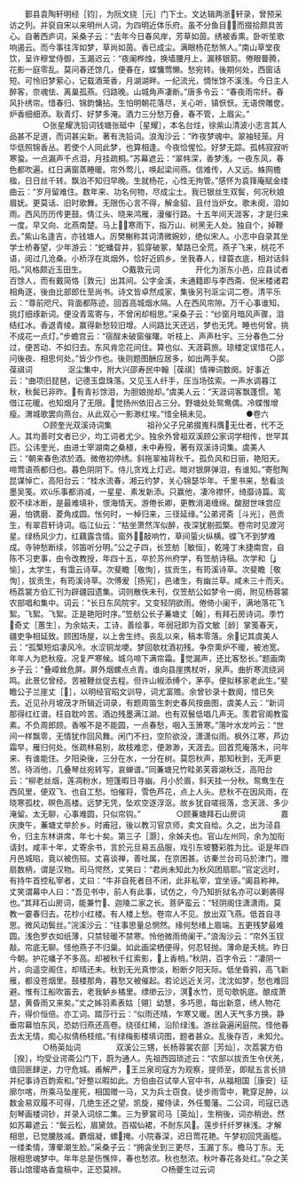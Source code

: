 <!-- { "loadSidebar": true } -->
　　鄞县袁陶轩明经［钧］，为阮文绕［元］门下士。文达辑两浙轩录，曾预采访之列。并裒自宋以来明州人词，为四明近体乐府。虽不分鱼目，而掇拾颇具苦心。自著西庐词，采桑子云：“去年今日春风岸，芳草如茵。绣被香熏。卧听笙歌响遏云。而今事往浑如梦，草尚如茵。香已成尘。满眼杨花愁煞人。”南山草堂夜饮，呈许穆堂侍御，玉漏迟云：“夜阑桦烛，换墙腰月上，漏移银箭。倦眼瞢腾，花影一庭零乱。莫问春还馀几，便春在，蝶慵莺懒。愁宛转。後期何处，西窗话短。可怜旧梦萦心，记载酒笼香，月湖湖畔。一纪流光，惆怅馀不溪浅。今日主人醉客，奈魂怯、离巢孤燕。归路晚。山城角声凄断。”唐多令云：“春夜雨帘纤。春风扑绣帘。惜春归、锦韵慵拈。生怕明朝花落尽，关心听，镇恹恹。无语傍雕奁。炉香细细添。耿青灯、好梦多淹。酒力三分愁万叠，春不管，上眉尖。”
　　
　　○张星耀洗铅词钱塘张砥中［星耀］，本名台炷，徐紫山清波小志言其人品甚不足道，而词甚尖新。著有洗铅词。浪淘沙云：“昨夜梦魂中。翠袖轻笼。月华低照锦香丛。若使个人同此梦，也算相逢。今夜恰惺忪。好梦无踪。孤帏寂寂听寒蛩。一点漏声千点泪，月挂疏桐。”苏幕遮云：“翠帏深，香梦浅。一夜东风，春色都吹遍。红日满窗蒸睡暖。帘外莺儿，唤起梁间燕。信难传，人又远。蛛网檐楹，日日丝千转。飘泊不知归早晚。生就杨花，心性无拘管。”感怀为袁箨庵赋金缕曲云：“岁月留难住。数年来、功名何物，尽成尘土。我已银丝生双鬓，何况秋娘眉妩。更莫话、旧时歌舞。无限伤心言不得，解金貂、且付当炉女。歌未阕，泪如雨。西风历历传更鼓。倩江头、晓来鸿雁，漫催行路。十五年间天涯客，才是归来一度。早又向、北燕南楚。马上寒雨下，指万山、树黑无人处。独自个，掉鞭去。”紫山名逢吉，亦钱塘人。厉樊榭称其词清微婉妙，绝似宋人。小志中自录其坐学士桥春望，少年游云：“蛇蟠眢井，狐穿破冢，辇路已全荒。燕子飞来，桃花不语，阅过几沧桑。小桥浮在岚烟外，恰好近鸥乡。坐我春人，绿蓑衣底，相对话斜阳。”风格颇近玉田生。
　　
　　○戴敦元词
　　
　　开化为浙东小邑，应县试者百馀人，而有戴简恪［敦元］出其间。公字金溪，未通籍即与李西斋、倪米楼诸君相角逐，後由比部郎仕至尚书。诗文皆卓然成家，集後另刊沤尘词二卷。清平乐云：“尊前咫尺。背面都陈迹。回首高城烟水隔。人在西风帘隙。万千心事谁知。挑灯细琢新词。便没青鸾寄与，不曾闲却相思。”采桑子云：“纱窗月暗风声骤，泪结红冰。香退青绫。赢得新愁较旧增。人间路比天还远，梦也无凭。睡也何曾。挑不成花一点灯。”步蟾宫云：“宿酲未破窗催曙。听枝上、声声杜宇。三分春色二分过，便苦动、不如归去。东风肯恋花间住。算也似、天涯羁旅。琼楼定误惜花人，问後夜、相思何处。”皆少作也。後则题图酬应居多，如出两手矣。
　　
　　○邵葆祺词
　　
　　沤尘集中，附大兴邵寿民中翰［葆祺］情禅词数阕。好事近云：“曲项旧琵琶，记德玉盘珠落。又见玉人纤手，压当场弦索。一声水调暮江秋，秋鬓已非昨。有青衫馀泪，为胆娘抛却。”虞美人云：“天涯词客飘蓬惯。笔借江花暖。也知烟月了无限。觉扬州依旧占三分。野塘处处鸳鸯偶。冷蝶惟增瘦。渭城歌罢向燕台。从此双心一影渺红埃。”惜全稿未见。
　　
　　●卷六
　　
　　○顾奎光双溪诗词集
　　
　　祖孙父子兄弟掇嵬科膺无仕者，代不乏人。其均善时文者已少，均工词者尤少。独余外曾祖双溪顾公家词学相传，世罕其匹。公讳奎光，由进士宰湖南之桑植，未中寿殁，著有双溪诗词集。虞美人云：“朝来春色浓於酒。微倦初停绣。斜拖翠袖背秋千。孤负风和日丽，艳阳天。啼莺语燕都归也。暮色阴阴下。侍儿贪戏上灯迟。暗对银屏弹泪，有谁知。”寄慰陶昆谋悼亡，高阳台云：“桂水流春，湘云约梦，关心锦瑟华年。千里书来，愁看淡墨吴笺。欢乐事都消减，一星星、素发新添。只赢他，凄冷襟怀，绮靡诗篇。鸾胶不续冰断，是最难填补，恨海情天。游倦长卿，更教消渴缠绵。酸甜世味尝应遍，怕镌磨、菱角成圆。怅何时，一棹归来，三径延缘。”公弟谔斋［斗光］，邑贡生，有翠苕轩诗词。临江仙云：“枯坐萧然浑似醉，夜深犹剔孤檠。卷帘时见渡河星。绿杨风少力，红藕露含情。窗外敲响竹，草间萤火纵横。蝶飞不到梦难成。寺钟愁断续，邻笛听分明。”公之子四，长笠舫［敏恒］，乾隆丁未捷南宫，自陈不习吏事，由令改教授，年四十五，卒於苏州府学，有笠舫诗稿。次学和［愉］，太学生，有霭云诗草。次斐瞻［敬恂］，拔贡生，有筠溪诗草。次斐瞻［敬恂］，拔贡生，有筠溪诗草。次傅爰［扬宪］，邑诸生，有幽兰草。咸未三十而夭。杨荔裳方伯汇刊为辟疆园遗集。词则散佚未刊，仅笠舫公如梦令一阕，附见杨蓉裳农部唱和集中。词云：“长日东风院宇。又变轻阴欲雨。倦倚小阑干，满地落花飞絮。飞絮。飞絮。正是艳阳时序。”笠舫公长子蒹塘丈［翰］，有拜石房诗词。季竹奇丈［蕙生］，为余姑夫，工诗，善绘事，年弱冠即为百文敏［龄］掌笺春天，疆吏争相延致。顾困场屋，以上舍生终。丧乱以来，稿本零落。余记其虞美人云：“孤檠短焰凄风冷。水涩铜龙哽。梦回欹枕酒初残。争奈熏炉不暖，被池宽。年年人为悲秋瘦。况复严寒候。城乌啼下满帘霜。觉漏声，还比客愁长。”题画南乡子云：“叠嶂耸危屏。屏外烟螺点点青。谁向县崖携杖听，泉声。曲折寒流绕涧鸣。此景忆曾经。苦被鞭丝促去程。但许山椒添缚个，茅亭。便拟移家老此生。”斐瞻公子兰崖丈［］，以明经官昭文训导，词尤富赡。余曾钞录十数阕，惜已失去。近见孙月坡茂才所辑近词录，有题周笛生刺史春风按曲图，虞美人云：“新词那得红红谱。枉自耽吟苦。酒边残墨满江湖。也有双鬟低唱几声无。羡君官阁教蛮素。不负周郎顾。香喉不是不能圆，一点春愁，咽入玉箫寒。”落叶水龙吟云：“世间一样飘零，无情犹作回风舞。闲门不扫，空阶欲没，潇潇似雨。枫外江寒，芦边霜早，雁归何处。怅疏林易别，故枝难恋，便渺渺，天涯去。回首荒庵落木，问年来、有谁能住。夕阳染後，三分在水，一分在树。莫怨秋声，那知秋到，无声更苦。待消他，几叠琴丝宛转写，哀蝉谱。”同蒹塘兄竹畦弟芙蓉湖秋泛，高阳台云：“柳老丝烟，莲凋粉水，短篷暇日寻幽。月小於眉，斜天挂一分秋。鸳鸯生在西风里，便双飞、也自工愁。怕催将，雪色芦花，点上人头。悲秋不在因风雨，在晓寒孤枕，暝色高楼。远梦无凭，坠欢空逐浮沤。故乡犹自嗟摇落，念天涯、多少淹留。太无聊，心事难圆，只似帘钩。”
　　
　　○顾蒹塘拜石山房词
　　
　　嘉庆庚午，蒹塘丈举於乡。时甫冠，後以教习官京师，卖文自给。久之，出为泾县令，归主东林讲席，年七十矣。第三子［灏］，余姊夫也。官山左州同，余为加衔请封。咸丰十年，丈寄余书，言於元旦易五品服，戏引东坡簪彩胜为比。讵是年四月邑城陷，竟以被伤殒。丈喜谈禅，善吐属，在京困甚。访秦兰台司马於津门，赠扇数柄，谓是汉物。司马愕然，丈笑曰：“君尚未知此为秋风团扇耶。”官定远时，有持牛首控私宰者，丈曰：“牛非自死者目不闭，此非私宰，宜坐诬。”阖县称神。丈笑谓幕中人曰：“吾见书中，前人有此事，试仿之，今乃知折狱名亦可以剿袭得也。”其拜石山房词，能兼竹、迦陵二家之长。菩萨蛮云：“轻阴阁住潇潇雨。莫教一霎春归去。花杪小红楼。有人楼上愁。卷帘人不见。放出双飞燕。低首自寻思。微风动鬓丝。”浣溪沙云：“往事思量总惘然。缘何愁绪上眉端。五更残梦最难圆。浅色罗衣如纸薄，只禁轻暖不禁寒。怜他微雨倚阑干。”浪淘沙云：“帘外玉钗敲。帘底无聊。怪他燕子不归巢。如此画梁栖便得，何忍轻抛。薄命是夭桃。昨日今朝。护花幡子不多高。却被秋千红索影，上香梢。”秋阴，百字令云：“凄阴一片，向遥空阁住，却晴还未。秋到无光真惨淡，盼断夕阳天际。低坐昏鸦，高飞新雁，都没苍烟里。鼓楼那角，暮愁又被催起。若论远近关河，沈沈如梦，愁也难回避。惟有江船吹笛去，老我鲈乡橘里。缥缈云沙，溟水竹，觅句欹帆底。酿成萧瑟，黄昏雨又来矣。”丈之姊羽素表姑［翎］幼慧，多巧思，每出新意，绣人物花卉，得价恒倍。亦工词。踏莎行云：“似雨还晴，乍寒又暖。困人天气多方换。静垂帘幕怕东风，恐妨归燕还高卷。绕径红稀，沿阶绿浅。游丝袅遍闲庭院。怪他春去太无情，痴心拟倩杨枝绾。”有绿梅影楼填词图，题者甚众。乱後存否，未知允。
　　
　　○杨英灿词
　　
　　双溪公三甥，长杨蓉裳农部［芳灿］，次荔裳方伯［揆］，均受业谔斋公门下，蔚为通人。先祖西园琐述云：“农部以拔贡生令伏羌，值回匪肆逆，力守危城。甫解严，王兰泉司寇方为观察，提师至，即赋五言长排并纪事诗百韵索和。”好整以暇如此。方伯由召试举人官中书，从福相国［康安］征廓尔喀，所乘马坠崖死，相国赠一马，又为兵士窃食。徒步雨雪中，靴穿足肿，以数金易双履不可得，几绝生还之望。凯旋，擢侍读，外任蜀藩。二公词，司寇已选刻琴画楼词钞，并录入词综二集。三为萝裳司马［英灿］，生稍後，词亦稍逊。然如苏幕遮云：“鬓云松，眉黛敛。百褶仙裙，不耐东风。莲步纤纤罗袜浅。才解相思，已觉腰肢减。麝烟凝，螺掩。小院春深，迟日莺花艳。午梦初回凭画槛。一缕柔情，薄晕潮生脸。”采桑子云：“拥衾坐到三更尽，玉漏丁东。檐马丁东。无限相思魂梦中。年年总是伤憔悴，春也愁浓。秋也愁浓。秋叶春花各处红。”杂之芙蓉山馆璎珞香龛稿中，正恐莫辨。
　　
　　○杨夔生过云词
　　
